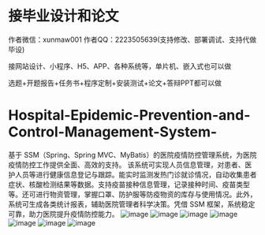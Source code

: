 # 接毕业设计和论文
作者微信：xunmaw001  作者QQ：2223505639(支持修改、部署调试、支持代做毕设)

接网站设计、小程序、H5、APP、各种系统等，单片机、嵌入式也可以做

选题+开题报告+任务书+程序定制+安装测试+论文+答辩PPT都可以做
# Hospital-Epidemic-Prevention-and-Control-Management-System-
基于 SSM（Spring、Spring MVC、MyBatis）的医院疫情防控管理系统，为医院疫情防控工作提供全面、高效的支持。  该系统可实现人员信息管理，对患者、医护人员等进行健康信息登记与跟踪。能实时监测发热门诊就诊情况，自动收集患者症状、核酸检测结果等数据。支持疫苗接种信息管理，记录接种时间、疫苗类型等。还可进行物资管理，掌握口罩、防护服等防疫物资的库存与使用情况。此外，系统可生成各类统计报表，辅助医院管理者科学决策。凭借 SSM 框架，系统稳定可靠，助力医院提升疫情防控能力。 
![image](https://github.com/user-attachments/assets/5031ee22-7654-4d4c-a9ac-a0bc8479b085)
![image](https://github.com/user-attachments/assets/ce466db8-cde3-409b-9505-932d3a1181a2)
![image](https://github.com/user-attachments/assets/be98df92-9fb9-4321-8e43-a770177db96c)
![image](https://github.com/user-attachments/assets/12bd5667-d3c1-4a4a-8f84-94b564ffd030)
![image](https://github.com/user-attachments/assets/552a6f16-1101-4bbf-9c4e-1f63de2d2a1e)
![image](https://github.com/user-attachments/assets/23ddc500-699e-4659-9796-5e5ad4e1bf95)
![image](https://github.com/user-attachments/assets/54d88c0b-a024-4d21-b599-40b31db74f0b)
